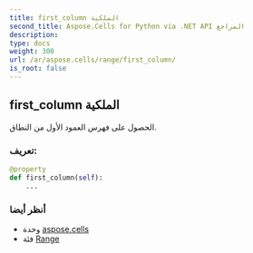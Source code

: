 ```yaml
---
title: first_column الملكية
second_title: Aspose.Cells for Python via .NET API المراجع
description:
type: docs
weight: 300
url: /ar/aspose.cells/range/first_column/
is_root: false
---
```

##  first_column الملكية

الحصول على فهرس العمود الأول من النطاق.
###  تعريف:
```python
@property
def first_column(self):
    ...
```

###  أنظر أيضا
* وحدة [aspose.cells](../../)
* فئة [Range](/cells/python-net/ar/aspose.cells/range)
